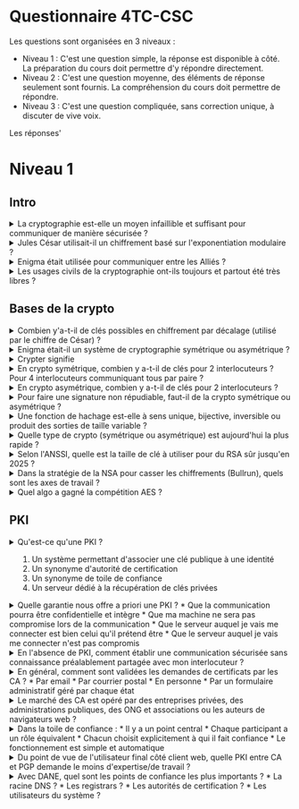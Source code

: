 Questionnaire 4TC-CSC
=====================

Les questions sont organisées en 3 niveaux :

* Niveau 1 : C'est une question simple, la réponse est disponible à côté. La préparation du cours doit permettre d'y répondre directement.
* Niveau 2 : C'est une question moyenne, des éléments de réponse seulement sont fournis. La compréhension du cours doit permettre de répondre.
* Niveau 3 : C'est une question compliquée, sans correction unique, à discuter de vive voix.

Les réponses'

Niveau 1
========

Intro
-----

<details> 
<summary>La cryptographie est-elle un moyen infaillible et suffisant pour communiquer de manière sécurisée ?</summary>
Non
</details>

<details> 
  <summary>Jules César utilisait-il un chiffrement basé sur l'exponentiation modulaire ? </summary>
   Non
</details>

<details> 
<summary>Enigma était utilisée pour communiquer entre les Alliés ?</summary>
Non
</details>

<details> 
<summary>Les usages civils de la cryptographie ont-ils toujours et partout été très libres ?</summary>
Pas partout, pas toujours
</details>






Bases de la crypto
------------------

<details>
<summary>Combien y'a-t-il de clés possibles en chiffrement par décalage (utilisé par le chiffre de César) ?</summary>
26
</details>

<details>
<summary>Enigma était-il un système de cryptographie symétrique ou asymétrique ?</summary>
Symétrique
</details>

<details>
<summary>Crypter signifie</summary>
Rien, le terme n'existe pas
</details>

<details>
<summary>En crypto symétrique, combien y a-t-il de clés pour 2 interlocuteurs ? Pour 4 interlocuteurs communiquant tous par paire ? </summary>
Une unique clé connue des 2 interlocuteurs - 8 clés
</details>

<details>
<summary>En crypto asymétrique, combien y a-t-il de clés pour 2 interlocuteurs ? </summary>
Une paire de clés par interlocuteur (4 clés pour 2 interlocuteurs)
</details>

<details>
<summary>Pour faire une signature non répudiable, faut-il de la crypto symétrique ou asymétrique ?</summary>
asymétrique
</details>

<details>
<summary>Une fonction de hachage est-elle à sens unique, bijective, inversible ou produit des sorties de taille variable ?</summary>
à sens unique
</details>

<details>
<summary>Quelle type de crypto (symétrique ou asymétrique) est aujourd'hui la plus rapide ?</summary>
symétrique
</details>

<details>
<summary>Selon l'ANSSI, quelle est la taille de clé à utiliser pour du RSA sûr jusqu'en 2025 ?</summary>
2048 bits
</details>

<details>
<summary>Dans la stratégie de la NSA pour casser les chiffrements (Bullrun), quels sont les axes de travail ?</summary>
Wikipedia :
<ol>
<li> des mesures pour s'assurer le contrôle sur l'établissement de normes américaines et internationales de chiffrement (NIST, normes ISO),</li>
<li> la collaboration avec des entreprises technologiques pour intégrer — dès la conception — des portes dérobées dans leurs solutions de chiffrement (logiciels ou puces électroniques),</li>
<li> la collaboration avec des fournisseurs de services Internet pour récupérer des certificats de chiffrement,</li>
<li> l'investissement dans des ordinateurs à hautes performances,</li>
<li> voire des cyberattaques ou l'espionnage des sociétés pour leur voler leurs clés numériques.</li>
</ol>
</details>

<details>
<summary>Quel algo a gagné la compétition AES ?</summary>
Rijndael
</details>



PKI
---

<details>
<summary>Qu'est-ce qu'une PKI ?
<ol>
	<li> Un système permettant d'associer une clé publique à une identité</li>
	<li> Un synonyme d'autorité de certification</li>
	<li> Un synonyme de toile de confiance</li>
	<li> Un serveur dédié à la récupération de clés privées</li></summary>
</ol>
Un système permettant d'associer une clé publique à une identité
</details>

<details>
<summary>Quelle garantie nous offre a priori une PKI ?
	* Que la communication pourra être confidentielle et intègre
	* Que ma machine ne sera pas compromise lors de la communication
	* Que le serveur auquel je vais me connecter est bien celui qu'il prétend être
	* Que le serveur auquel je vais me connecter n'est pas compromis</summary>
1 et 3
</details>

<details>
<summary>En l'absence de PKI, comment établir une communication sécurisée sans connaissance préalablement partagée avec mon interlocuteur ?</summary>
Je ne peux pas
</details>




<details>
<summary>En général, comment sont validées les demandes de certificats par les CA ?
	* Par email
	* Par courrier postal
	* En personne
	* Par un formulaire administratif géré par chaque état
</summary>
Par email
</details>

<details>
<summary>Le marché des CA est opéré par des entreprises privées, des administrations publiques, des ONG et associations ou les auteurs de navigateurs web ?</summary>

Des entreprises privées
</details>

<details>
<summary>Dans la toile de confiance :
	* Il y a un point central
	* Chaque participant a un rôle équivalent
	* Chacun choisit explicitement à qui il fait confiance
	* Le fonctionnement est simple et automatique
</summary>
2 et 3
</details>

<details>
<summary>Du point de vue de l'utilisateur final côté client web, quelle PKI entre CA et PGP demande le moins d'expertise/de travail ?</summary>
CA
</details>

<details>
<summary>Avec DANE, quel sont les points de confiance les plus importants ?
	* La racine DNS ?
	* Les registrars ?
	* Les autorités de certification ?
	* Les utilisateurs du système ?
</summary>
La racine DNS et les registrars
</details>





